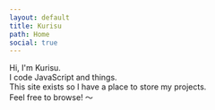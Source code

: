 ```yaml
---
layout: default
title: Kurisu
path: Home
social: true
---
```


Hi, I'm Kurisu.  
I code JavaScript and things.  
This site exists so I have a place to store my projects.  
Feel free to browse! 〜
